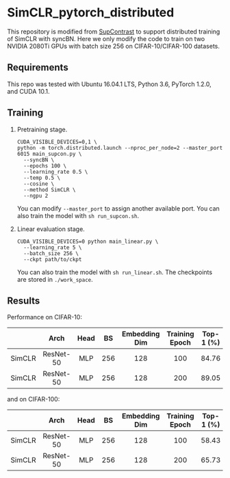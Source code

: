 # SimCLR_pytorch_distributed

This repository is modified from [SupContrast](https://github.com/HobbitLong/SupContrast) to support distributed training of SimCLR with syncBN. Here we only modify the code to train on two NVIDIA 2080Ti GPUs with batch size 256 on CIFAR-10/CIFAR-100 datasets.

## Requirements

This repo was tested with Ubuntu 16.04.1 LTS, Python 3.6, PyTorch 1.2.0, and CUDA 10.1. 

## Training

1. Pretraining stage.

   ```
   CUDA_VISIBLE_DEVICES=0,1 \
   python -m torch.distributed.launch --nproc_per_node=2 --master_port 6015 main_supcon.py \
     --syncBN \
     --epochs 100 \
     --learning_rate 0.5 \
     --temp 0.5 \
     --cosine \
     --method SimCLR \
     --ngpu 2 
   ```

   You can modify ```--master_port``` to assign another available port. You can also train the model with ```sh run_supcon.sh```.

2. Linear evaluation stage.

   ```
   CUDA_VISIBLE_DEVICES=0 python main_linear.py \
     --learning_rate 5 \
     --batch_size 256 \
     --ckpt path/to/ckpt
   ```

   You can also train the model with ```sh run_linear.sh```. The checkpoints are stored in ```./work_space```.

## Results

Performance on CIFAR-10:

|        |   Arch    | Head |  BS  | Embedding Dim | Training Epoch | Top-1 (%) | Top-5 (%) |
| :----: | :-------: | :--: | :--: | :-----------: | :------------: | :-------: | :-------: |
| SimCLR | ResNet-50 | MLP  | 256  |      128      |      100       |   84.76   |   99.36   |
| SimCLR | ResNet-50 | MLP  | 256  |      128      |      200       |   89.05   |   99.69   |

and on CIFAR-100:

|        |   Arch    | Head |  BS  | Embedding Dim | Training Epoch | Top-1 (%) | Top-5 (%) |
| :----: | :-------: | :--: | :--: | :-----------: | :------------: | :-------: | :-------: |
| SimCLR | ResNet-50 | MLP  | 256  |      128      |      100       |   58.43   |   85.26   |
| SimCLR | ResNet-50 | MLP  | 256  |      128      |      200       |   65.73   |   89.64   |

